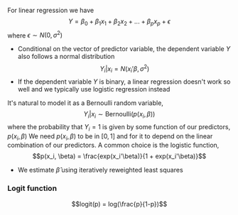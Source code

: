 For linear regression we have $$Y = \beta_0 + \beta_1x_1 + \beta_2x_2 + ... + \beta_px_p + \epsilon$$
where $\epsilon \sim N(0, \sigma^2)$
- Conditional on the vector of predictor variable, the dependent variable $Y$ also follows a normal distribution $$Y_i|x_i = N(x_i'\beta, \sigma^2)$$
- If the dependent variable $Y$ is binary, a linear regression doesn't work so well and we typically use logistic regression instead

It's natural to model it as a Bernoulli random variable, $$Y_i|x_i \sim \text{Bernoulli}(p(x_i, \beta))$$
where the probability that $Y_i = 1$ is given by some function of our predictors, $p(x_i, \beta)$
We need $p(x_i, \beta)$ to be in $[0, 1]$ and for it to depend on the linear combination of our predictors.
A common choice is the logistic function, $$p(x_i, \beta) = \frac{exp(x_i'\beta)}{1 + exp(x_i'\beta)}$$
- We estimate $\hat{\beta}$ using iteratively reweighted least squares

### Logit function
$$logit(p) = log(\frac{p}{1-p})$$